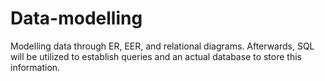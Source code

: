 # Data-modelling
Modelling data through ER, EER, and relational diagrams. Afterwards, SQL will be utilized to establish queries and an actual database to store this information.
